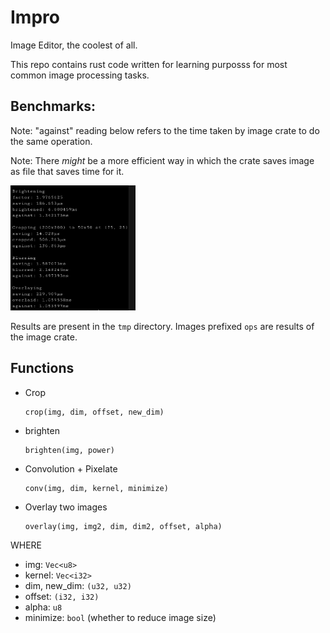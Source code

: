 # Impro
Image Editor, the coolest of all.

This repo contains rust code written for learning purposss for most common image processing tasks.

## Benchmarks:
Note: "against" reading below refers to the time taken by image crate to do the same operation.

Note: There *might* be a more efficient way in which the crate saves image as file that saves time for it.

<img alt="benchmark pic" width="200px" height="200px" src="https://raw.githubusercontent.com/skndash96/impro/main/benchmark.png">

Results are present in the `tmp` directory. Images prefixed `ops` are results of the image crate.

## Functions

- Crop
    ```
    crop(img, dim, offset, new_dim)
    ```
- brighten
    ```
    brighten(img, power)
    ```
- Convolution + Pixelate
    ```
    conv(img, dim, kernel, minimize)
    ```
- Overlay two images
    ```
    overlay(img, img2, dim, dim2, offset, alpha)
    ```

WHERE
- img: `Vec<u8>`
- kernel: `Vec<i32>`
- dim, new_dim: `(u32, u32)`
- offset: `(i32, i32)`
- alpha: `u8`
- minimize: `bool` (whether to reduce image size)
